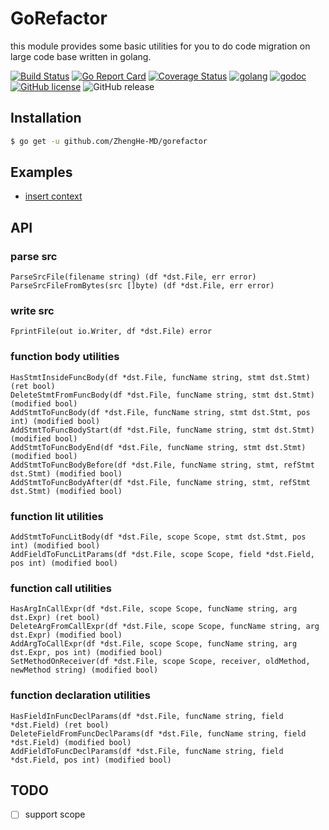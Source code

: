 # GoRefactor

this module provides some basic utilities for you to do code migration on large code base written in golang.

[![Build Status](https://travis-ci.org/ZhengHe-MD/gorefactor.svg?branch=master)](https://travis-ci.org/ZhengHe-MD/gorefactor)
[![Go Report Card](https://goreportcard.com/badge/github.com/ZhengHe-MD/gorefactor)](https://goreportcard.com/report/github.com/ZhengHe-MD/gorefactor)
[![Coverage Status](https://coveralls.io/repos/github/ZhengHe-MD/gorefactor/badge.svg?branch=master)](https://coveralls.io/github/ZhengHe-MD/gorefactor?branch=master)
[![golang](https://img.shields.io/badge/Language-Go-green.svg?style=flat)](https://golang.org)
[![godoc](https://godoc.org/github.com/ZhengHe-MD/gorefactor?status.svg)](https://godoc.org/github.com/ZhengHe-MD/gorefactor)
[![GitHub license](https://img.shields.io/github/license/ZhengHe-MD/gorefactor.svg)](https://github.com/ZhengHe-MD/gorefactor/blob/master/LICENSE)
![GitHub release](https://img.shields.io/github/release-pre/ZhengHe-MD/gorefactor.svg)

## Installation

```sh
$ go get -u github.com/ZhengHe-MD/gorefactor
```

## Examples

* [insert context](/examples/insert_context.go)

## API

### parse src

```
ParseSrcFile(filename string) (df *dst.File, err error)
ParseSrcFileFromBytes(src []byte) (df *dst.File, err error)
```

### write src

```
FprintFile(out io.Writer, df *dst.File) error
```

### function body utilities

```
HasStmtInsideFuncBody(df *dst.File, funcName string, stmt dst.Stmt) (ret bool)
DeleteStmtFromFuncBody(df *dst.File, funcName string, stmt dst.Stmt) (modified bool)
AddStmtToFuncBody(df *dst.File, funcName string, stmt dst.Stmt, pos int) (modified bool)
AddStmtToFuncBodyStart(df *dst.File, funcName string, stmt dst.Stmt) (modified bool)
AddStmtToFuncBodyEnd(df *dst.File, funcName string, stmt dst.Stmt) (modified bool)
AddStmtToFuncBodyBefore(df *dst.File, funcName string, stmt, refStmt dst.Stmt) (modified bool) 
AddStmtToFuncBodyAfter(df *dst.File, funcName string, stmt, refStmt dst.Stmt) (modified bool)
```

### function lit utilities

```
AddStmtToFuncLitBody(df *dst.File, scope Scope, stmt dst.Stmt, pos int) (modified bool)
AddFieldToFuncLitParams(df *dst.File, scope Scope, field *dst.Field, pos int) (modified bool)
```

### function call utilities

```
HasArgInCallExpr(df *dst.File, scope Scope, funcName string, arg dst.Expr) (ret bool)
DeleteArgFromCallExpr(df *dst.File, scope Scope, funcName string, arg dst.Expr) (modified bool)
AddArgToCallExpr(df *dst.File, scope Scope, funcName string, arg dst.Expr, pos int) (modified bool)
SetMethodOnReceiver(df *dst.File, scope Scope, receiver, oldMethod, newMethod string) (modified bool)
```

### function declaration utilities

```
HasFieldInFuncDeclParams(df *dst.File, funcName string, field *dst.Field) (ret bool)
DeleteFieldFromFuncDeclParams(df *dst.File, funcName string, field *dst.Field) (modified bool)
AddFieldToFuncDeclParams(df *dst.File, funcName string, field *dst.Field, pos int) (modified bool)
```

## TODO

-[ ] support scope